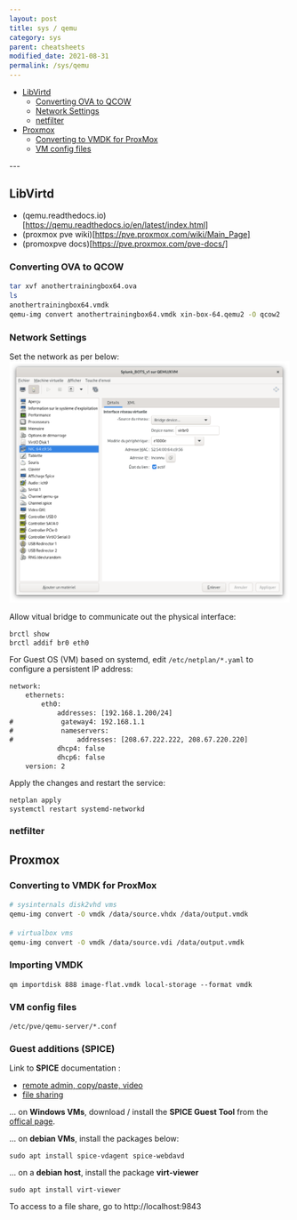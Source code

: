 ```yaml
---
layout: post
title: sys / qemu
category: sys
parent: cheatsheets
modified_date: 2021-08-31
permalink: /sys/qemu
---
```


<!-- vscode-markdown-toc -->
* [LibVirtd](#LibVirtd)
	* [Converting OVA to QCOW](#ConvertingOVAtoQCOW)
	* [ Network Settings](#NetworkSettings)
	* [ netfilter](#netfilter)
* [Proxmox](#Proxmox)
	* [Converting to VMDK for ProxMox](#ConvertingtoVMDKforProxMox)
	* [ VM config files](#VMconfigfiles)

<!-- vscode-markdown-toc-config
	numbering=false
	autoSave=true
	/vscode-markdown-toc-config -->
<!-- /vscode-markdown-toc -->---

## <a name='LibVirtd'></a>LibVirtd

- (qemu.readthedocs.io)[https://qemu.readthedocs.io/en/latest/index.html]
- (proxmox pve wiki)[https://pve.proxmox.com/wiki/Main_Page]
- (promoxpve docs)[https://pve.proxmox.com/pve-docs/]

### <a name='ConvertingOVAtoQCOW'></a>Converting OVA to QCOW
```sh
tar xvf anothertrainingbox64.ova
ls
anothertrainingbox64.vmdk
qemu-img convert anothertrainingbox64.vmdk xin-box-64.qemu2 -O qcow2
```

### <a name='NetworkSettings'></a>Network Settings

Set the network as per below:
![.](/assets/images/qemu-vm-network-settings.png)

Allow vitual bridge to communicate out the physical interface:
```
brctl show
brctl addif br0 eth0
```

For Guest OS (VM) based on systemd, edit ```/etc/netplan/*.yaml``` to configure a persistent IP address:
```
network:
    ethernets:
        eth0:
            addresses: [192.168.1.200/24]
#            gateway4: 192.168.1.1
#            nameservers:
#                addresses: [208.67.222.222, 208.67.220.220]
            dhcp4: false
            dhcp6: false
    version: 2
```

Apply the changes and restart the service:
```
netplan apply
systemctl restart systemd-networkd
```

### <a name='netfilter'></a>netfilter


## <a name='Proxmox'></a>Proxmox

### <a name='ConvertingtoVMDKforProxMox'></a>Converting to VMDK for ProxMox
```sh
# sysinternals disk2vhd vms
qemu-img convert -O vmdk /data/source.vhdx /data/output.vmdk

# virtualbox vms
qemu-img convert -O vmdk /data/source.vdi /data/output.vmdk
```

### <a name='ConvertingtoVMDKforProxMox'></a>Importing VMDK
```
qm importdisk 888 image-flat.vmdk local-storage --format vmdk
```

### <a name='VMconfigfiles'></a>VM config files 

```
/etc/pve/qemu-server/*.conf
```

### <a name='VMconfigfiles'></a>Guest additions (SPICE)

Link to **SPICE** documentation :
- [remote admin, copy/paste, video](https://pve.proxmox.com/wiki/SPICE)
- [file sharing](https://pve.proxmox.com/pve-docs/pve-admin-guide.html#qm_spice_enhancements)

... on **Windows VMs**, download / install the **SPICE Guest Tool** from the [offical page](https://www.spice-space.org/download/binaries/spice-guest-tools/). 

... on **debian VMs**, install the packages below:
```
sudo apt install spice-vdagent spice-webdavd 
```

... on a **debian host**, install the package **virt-viewer**
```
sudo apt install virt-viewer
```

To access to a file share, go to http://localhost:9843